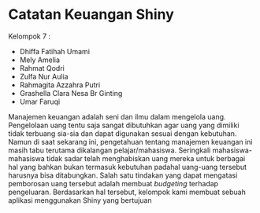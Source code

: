 # Catatan Keuangan Shiny
Kelompok 7 :
- Dhiffa Fatihah Umami
- Mely Amelia
- Rahmat Qodri
- Zulfa Nur Aulia
- Rahmagita Azzahra Putri
- Grashella Clara Nesa Br Ginting
- Umar Faruqi


Manajemen keuangan adalah seni dan ilmu dalam mengelola uang. Pengelolaan uang tentu saja sangat dibutuhkan agar uang yang dimiliki tidak terbuang sia-sia dan dapat digunakan sesuai dengan kebutuhan. Namun di saat sekarang ini, pengetahuan tentang manajemen keuangan ini masih tabu terutama dikalangan pelajar/mahasiswa. Seringkali mahasiswa-mahasiswa tidak sadar telah menghabiskan uang mereka untuk berbagai hal yang bahkan bukan termasuk kebutuhan padahal uang-uang tersebut harusnya bisa ditabungkan. Salah satu tindakan yang dapat mengatasi pemborosan uang tersebut adalah membuat _budgeting_ terhadap pengeluaran. Berdasarkan hal tersebut, kelompok kami membuat sebuah aplikasi menggunakan Shiny yang bertujuan 
